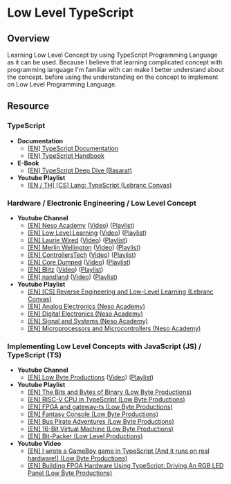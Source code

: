 # Low Level TypeScript

## Overview

Learning Low Level Concept by using TypeScript Programming Language as it can be used. Because I believe that learning complicated concept with programming language I'm familiar with can make I better understand about the concept. before using the understanding on the concept to implement on Low Level Programming Language.

## Resource

### TypeScript

- **Documentation**
  - [[EN] TypeScript Documentation](https://www.typescriptlang.org/docs)
  - [[EN] TypeScript Handbook](https://www.typescriptlang.org/docs/handbook/intro.html)
- **E-Book**
  - [[EN] TypeScript Deep Dive (Basarat)](https://basarat.gitbook.io/typescript)
- **Youtube Playlist**
  - [[EN / TH] [CS] Lang: TypeScript (Lebranc Convas)](https://www.youtube.com/playlist?list=PLaA8NIuqRmKFwJyTHzq_-v3mCe7Bjqlq3)

### Hardware / Electronic Engineering / Low Level Concept

- **Youtube Channel**
  - [[EN] Neso Academy](https://www.youtube.com/@nesoacademy) ([Video](https://www.youtube.com/@nesoacademy/videos)) ([Playlist](https://www.youtube.com/@nesoacademy/playlists))
  - [[EN] Low Level Learning](https://www.youtube.com/@LowLevelLearning) ([Video](https://www.youtube.com/@LowLevelLearning/videos)) ([Playlist](https://www.youtube.com/@LowLevelLearning/playlists))
  - [[EN] Laurie Wired](https://www.youtube.com/@lauriewired) ([Video](https://www.youtube.com/@lauriewired/videos)) ([Playlist](https://www.youtube.com/@lauriewired/playlists))
  - [[EN] Merlin Wellington](https://www.youtube.com/@wizardcraftcode) ([Video](https://www.youtube.com/@wizardcraftcode/videos)) ([Playlist](https://www.youtube.com/@wizardcraftcode/playlists))
  - [[EN] ControllersTech](https://www.youtube.com/@ControllersTech) ([Video](https://www.youtube.com/@ControllersTech/videos)) ([Playlist](https://www.youtube.com/@ControllersTech/playlists))
  - [[EN] Core Dumped](https://www.youtube.com/@CoreDumpped) ([Video](https://www.youtube.com/@CoreDumpped/videos)) ([Playlist](https://www.youtube.com/@CoreDumpped/playlists))
  - [[EN] Blitz](https://www.youtube.com/@blitz8229) ([Video](https://www.youtube.com/@blitz8229/videos)) ([Playlist](https://www.youtube.com/@blitz8229/playlists))
  - [[EN] nandland](https://www.youtube.com/@Nandland) ([Video](https://www.youtube.com/@Nandland/videos)) ([Playlist](https://www.youtube.com/@Nandland/playlists))
- **Youtube Playlist**
  - [[EN] [CS] Reverse Engineering and Low-Level Learning (Lebranc Convas)](https://www.youtube.com/playlist?list=PLaA8NIuqRmKHmfoByS7BPUWN7Fj6W2hNt)
  - [[EN] Analog Electronics (Neso Academy)](https://www.youtube.com/playlist?list=PLBlnK6fEyqRiw-GZRqfnlVIBz9dxrqHJS)
  - [[EN] Digital Electronics (Neso Academy)](https://www.youtube.com/playlist?list=PLBlnK6fEyqRjMH3mWf6kwqiTbT798eAOm)
  - [[EN] Signal and Systems (Neso Academy)](https://www.youtube.com/playlist?list=PLBlnK6fEyqRhG6s3jYIU48CqsT5cyiDTO)
  - [[EN] Microprocessors and Microcontrollers (Neso Academy)](https://www.youtube.com/playlist?list=PLBlnK6fEyqRgyFCCgqdcBowmSp_BTKs4F)

### Implementing Low Level Concepts with JavaScript (JS) / TypeScript (TS)

- **Youtube Channel**
  - [[EN] Low Byte Productions](https://www.youtube.com/@LowByteProductions) ([Video](https://www.youtube.com/@LowByteProductions/videos)) ([Playlist](https://www.youtube.com/@LowByteProductions/playlists))
- **Youtube Playlist**
  - [[EN] The Bits and Bytes of Binary (Low Byte Productions)](https://www.youtube.com/playlist?list=PLP29wDx6QmW47oPsNBFNEi_SYTOLDJXqQ)
  - [[EN] RISC-V CPU in TypeScript (Low Byte Productions)](https://www.youtube.com/playlist?list=PLP29wDx6QmW4sXTvFYgbHrLygqH8_oNEH)
  - [[EN] FPGA and gateway-ts (Low Byte Productions)](https://www.youtube.com/playlist?list=PLP29wDx6QmW7oI7nhYLic8qU6NX3k_EOz)
  - [[EN] Fantasy Console (Low Byte Productions)](https://www.youtube.com/playlist?list=PLP29wDx6QmW6S4B2oQUN-fI-idy6UcesG)
  - [[EN] Bus Pirate Adventures (Low Byte Productions)](https://www.youtube.com/playlist?list=PLP29wDx6QmW5zKp0hGR7kvwYlfl8YlxLP)
  - [[EN] 16-Bit Virtual Machine (Low Byte Productions)](https://www.youtube.com/playlist?list=PLP29wDx6QmW5DdwpdwHCRJsEubS5NrQ9b)
  - [[EN] Bit-Packer (Low Level Productions)](https://www.youtube.com/playlist?list=PLP29wDx6QmW5xJ6yz_MInDL_AnLbpafyL)
- **Youtube Video**
  - [[EN] I wrote a GameBoy game in TypeScript (And it runs on real hardware!) (Low Byte Productions)](https://www.youtube.com/watch?v=TIlx5nBnx-o)
  - [[EN] Building FPGA Hardware Using TypeScript: Driving An RGB LED Panel (Low Byte Productions)](https://www.youtube.com/watch?v=Otx96lJnLeo)
